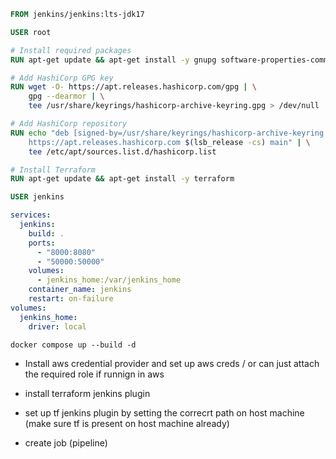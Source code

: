 ``` Dockerfile
FROM jenkins/jenkins:lts-jdk17

USER root

# Install required packages
RUN apt-get update && apt-get install -y gnupg software-properties-common wget

# Add HashiCorp GPG key
RUN wget -O- https://apt.releases.hashicorp.com/gpg | \
    gpg --dearmor | \
    tee /usr/share/keyrings/hashicorp-archive-keyring.gpg > /dev/null

# Add HashiCorp repository
RUN echo "deb [signed-by=/usr/share/keyrings/hashicorp-archive-keyring.gpg] \
    https://apt.releases.hashicorp.com $(lsb_release -cs) main" | \
    tee /etc/apt/sources.list.d/hashicorp.list

# Install Terraform
RUN apt-get update && apt-get install -y terraform

USER jenkins


```

``` yml
services:
  jenkins:
    build: .
    ports:
      - "8000:8080"
      - "50000:50000"
    volumes:
      - jenkins_home:/var/jenkins_home
    container_name: jenkins
    restart: on-failure
volumes:
  jenkins_home:
    driver: local

```

`docker compose up --build -d`

- Install aws credential provider and set up aws creds / or can just attach the required role if runnign in aws

- install terraform jenkins plugin
- set up tf jenkins plugin by setting the correcrt path on host machine (make sure tf is present on host machine already)
- create job (pipeline)